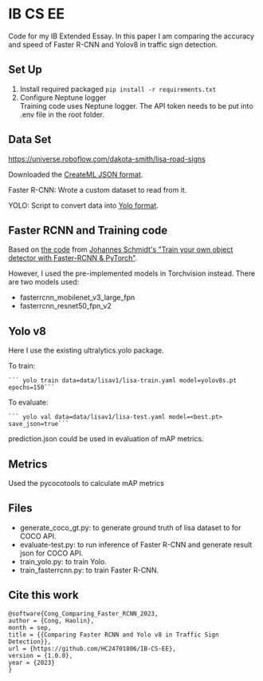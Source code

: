 # IB CS EE
Code for my IB Extended Essay. In this paper I am comparing the accuracy and speed of Faster R-CNN and Yolov8 in traffic sign detection.

## Set Up
1. Install required packaged
    ```pip install -r requirements.txt```
2. Configure Neptune logger <br>
   Training code uses Neptune logger. The API token needs to be put into .env file in the root folder.

## Data Set
https://universe.roboflow.com/dakota-smith/lisa-road-signs

Downloaded the [CreateML JSON format](https://roboflow.com/formats/createml-json). 

Faster R-CNN: Wrote a custom dataset to read from it. 

YOLO: Script to convert data into [Yolo format](https://docs.ultralytics.com/datasets/detect/).

## Faster RCNN and Training code
Based on [the code](https://github.com/johschmidt42/PyTorch-Object-Detection-Faster-RCNN-Tutorial) from [Johannes Schmidt's "Train your own object detector with Faster-RCNN & PyTorch"](https://johschmidt42.medium.com/train-your-own-object-detector-with-faster-rcnn-pytorch-8d3c759cfc70).

However, I used the pre-implemented models in Torchvision instead. There are two models used:
- fasterrcnn_mobilenet_v3_large_fpn
- fasterrcnn_resnet50_fpn_v2

## Yolo v8
Here I use the existing ultralytics.yolo package.

To train:

    ``` yolo train data=data/lisav1/lisa-train.yaml model=yolov8s.pt epochs=150```

To evaluate:

    ``` yolo val data=data/lisav1/lisa-test.yaml model=<best.pt> save_json=true```

prediction.json could be used in evaluation of mAP metrics.

## Metrics
Used the pycocotools to calculate mAP metrics

## Files
- generate_coco_gt.py: to generate ground truth of lisa dataset to for COCO API.
- evaluate-test.py: to run inference of Faster R-CNN and generate result json for COCO API.
- train_yolo.py: to train Yolo.
- train_fasterrcnn.py: to train Faster R-CNN.

## Cite this work
```
@software{Cong_Comparing_Faster_RCNN_2023,
author = {Cong, Haolin},
month = sep,
title = {{Comparing Faster RCNN and Yolo v8 in Traffic Sign Detection}},
url = {https://github.com/HC24701806/IB-CS-EE},
version = {1.0.0},
year = {2023}
}
```
